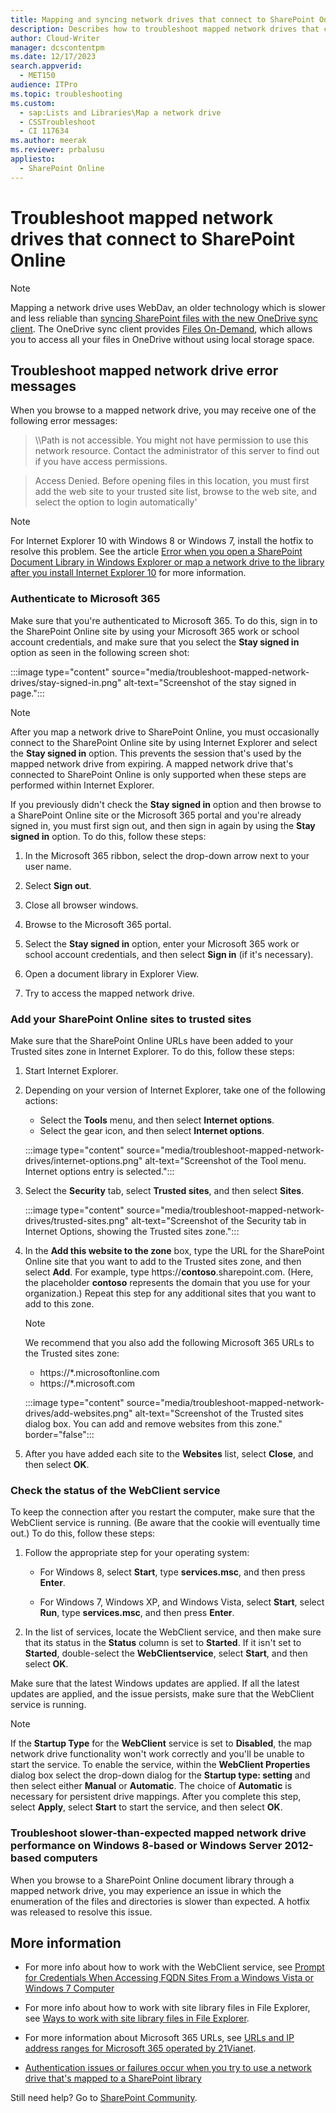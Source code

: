 ```yaml
---
title: Mapping and syncing network drives that connect to SharePoint Online
description: Describes how to troubleshoot mapped network drives that connect to SharePoint Online.
author: Cloud-Writer
manager: dcscontentpm
ms.date: 12/17/2023
search.appverid: 
  - MET150
audience: ITPro
ms.topic: troubleshooting
ms.custom: 
  - sap:Lists and Libraries\Map a network drive
  - CSSTroubleshoot
  - CI 117634
ms.author: meerak
ms.reviewer: prbalusu
appliesto: 
  - SharePoint Online
---
```


# Troubleshoot mapped network drives that connect to SharePoint Online

> [!NOTE]
> Mapping a network drive uses WebDav, an older technology which is slower and less reliable than [syncing SharePoint files with the new OneDrive sync client](https://support.office.com/article/6de9ede8-5b6e-4503-80b2-6190f3354a88). The OneDrive sync client provides [Files On-Demand](https://support.office.com/article/0e6860d3-d9f3-4971-b321-7092438fb38e), which allows you to access all your files in OneDrive without using local storage space. 

## Troubleshoot mapped network drive error messages

When you browse to a mapped network drive, you may receive one of the following error messages:

   > \\\Path is not accessible. You might not have permission to use this network resource. Contact the administrator of this server to find out if you have access permissions.

   > Access Denied. Before opening files in this location, you must first add the web site to your trusted site list, browse to the web site, and select the option to login automatically'

> [!NOTE]
> For Internet Explorer 10 with Windows 8 or Windows 7, install the hotfix to resolve this problem. See the article [Error when you open a SharePoint Document Library in Windows Explorer or map a network drive to the library after you install Internet Explorer 10](https://support.microsoft.com/help/2846960) for more information.

### Authenticate to Microsoft 365

Make sure that you're authenticated to Microsoft 365. To do this, sign in to the SharePoint Online site by using your Microsoft 365 work or school account credentials, and make sure that you select the **Stay signed in** option as seen in the following screen shot:

:::image type="content" source="media/troubleshoot-mapped-network-drives/stay-signed-in.png" alt-text="Screenshot of the stay signed in page.":::

> [!NOTE]
> After you map a network drive to SharePoint Online, you must occasionally connect to the SharePoint Online site by using Internet Explorer and select the **Stay signed in** option. This prevents the session that's used by the mapped network drive from expiring. A mapped network drive that's connected to SharePoint Online is only supported when these steps are performed within Internet Explorer.

If you previously didn't check the **Stay signed in** option and then browse to a SharePoint Online site or the Microsoft 365 portal and you're already signed in, you must first sign out, and then sign in again by using the **Stay signed in** option. To do this, follow these steps:

1. In the Microsoft 365 ribbon, select the drop-down arrow next to your user name.

1. Select **Sign out**.

1. Close all browser windows.

1. Browse to the Microsoft 365 portal.

1. Select the **Stay signed in** option, enter your Microsoft 365 work or school account credentials, and then select **Sign in** (if it's necessary).

1. Open a document library in Explorer View.

1. Try to access the mapped network drive.

### Add your SharePoint Online sites to trusted sites

Make sure that the SharePoint Online URLs have been added to your Trusted sites zone in Internet Explorer. To do this, follow these steps:

1. Start Internet Explorer.

1. Depending on your version of Internet Explorer, take one of the following actions:

    - Select the **Tools** menu, and then select **Internet options**.
    - Select the gear icon, and then select **Internet options**.

    :::image type="content" source="media/troubleshoot-mapped-network-drives/internet-options.png" alt-text="Screenshot of the Tool menu. Internet options entry is selected.":::

1. Select the **Security** tab, select **Trusted sites**, and then select **Sites**.

    :::image type="content" source="media/troubleshoot-mapped-network-drives/trusted-sites.png" alt-text="Screenshot of the Security tab in Internet Options, showing the Trusted sites zone.":::

1. In the **Add this website to the zone** box, type the URL for the SharePoint Online site that you want to add to the Trusted sites zone, and then select **Add**. For example, type https://**contoso**.sharepoint.com. (Here, the placeholder **contoso** represents the domain that you use for your organization.) Repeat this step for any additional sites that you want to add to this zone.

   > [!NOTE]
   > We recommend that you also add the following Microsoft 365 URLs to the Trusted sites zone:
   >
   > - https://*.microsoftonline.com
   > - https://*.microsoft.com

    :::image type="content" source="media/troubleshoot-mapped-network-drives/add-websites.png" alt-text="Screenshot of the Trusted sites dialog box. You can add and remove websites from this zone." border="false":::

1. After you have added each site to the **Websites** list, select **Close**, and then select **OK**.

### Check the status of the WebClient service

To keep the connection after you restart the computer, make sure that the WebClient service is running. (Be aware that the cookie will eventually time out.) To do this, follow these steps:

1. Follow the appropriate step for your operating system:

    - For Windows 8, select **Start**, type **services.msc**, and then press **Enter**.

    - For Windows 7, Windows XP, and Windows Vista, select **Start**, select **Run**, type **services.msc**, and then press **Enter**.

1. In the list of services, locate the WebClient service, and then make sure that its status in the **Status** column is set to **Started**. If it isn't set to **Started**, double-select the **WebClientservice**, select **Start**, and then select **OK**.

Make sure that the latest Windows updates are applied. If all the latest updates are applied, and the issue persists, make sure that the WebClient service is running.

> [!NOTE]
> If the **Startup Type** for the **WebClient** service is set to **Disabled**, the map network drive functionality won't work correctly and you'll be unable to start the service. To enable the service, within the **WebClient Properties** dialog box select the drop-down dialog for the **Startup type: setting** and then select either **Manual** or **Automatic**. The choice of **Automatic** is necessary for persistent drive mappings. After you complete this step, select **Apply**, select **Start** to start the service, and then select **OK**.

### Troubleshoot slower-than-expected mapped network drive performance on Windows 8-based or Windows Server 2012-based computers

When you browse to a SharePoint Online document library through a mapped network drive, you may experience an issue in which the enumeration of the files and directories is slower than expected. A hotfix was released to resolve this issue.

## More information

- For more info about how to work with the WebClient service, see [Prompt for Credentials When Accessing FQDN Sites From a Windows Vista or Windows 7 Computer](https://support.microsoft.com/help/943280)

- For more info about how to work with site library files in File Explorer, see [Ways to work with site library files in File Explorer](https://support.office.live.com/article/751148de-f579-42f9-bc8c-fcd80ccf0f53).

- For more information about Microsoft 365 URLs, see [URLs and IP address ranges for Microsoft 365 operated by 21Vianet](/office365/enterprise/urls-and-ip-address-ranges-21vianet).

- [Authentication issues or failures occur when you try to use a network drive that's mapped to a SharePoint library](/sharepoint/troubleshoot/administration/authentication-errors-tls12-support#network-drive-mapped-to-a-sharepoint-library)

Still need help? Go to [SharePoint Community](https://techcommunity.microsoft.com/t5/sharepoint/ct-p/SharePoint).
